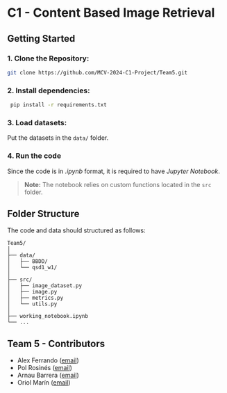 # C1 - Content Based Image Retrieval
## Getting Started
### 1. **Clone the Repository**: 
   ```bash
   git clone https://github.com/MCV-2024-C1-Project/Team5.git
   ```
### 2. **Install dependencies**:
  ```bash
   pip install -r requirements.txt
   ```
### 3. **Load datasets**:
  Put the datasets in the `data/` folder.

### 4. Run the code
  Since the code is in _.ipynb_ format, it is required to have _Jupyter Notebook_.
> **Note:** The notebook relies on custom functions located in the `src` folder.

## Folder Structure
The code and data should structured as follows:
```
Team5/
│
├── data/
│   ├── BBDD/       
│   └── qsd1_w1/
│
├── src/         
│   ├── image_dataset.py       
│   ├── image.py
│   ├── metrics.py      
│   └── utils.py
│
├── working_notebook.ipynb
└── ...
```
## Team 5 - Contributors
- Alex Ferrando ([email](mailto:alexferrando15@gmail.com)) 
- Pol Rosinés ([email](mailto:polrosines@gmail.com))
- Arnau Barrera ([email](mailto:arnau6baroy@gmail.com))
- Oriol Marín ([email](mailto:oriolmarin18@gmail.com))
